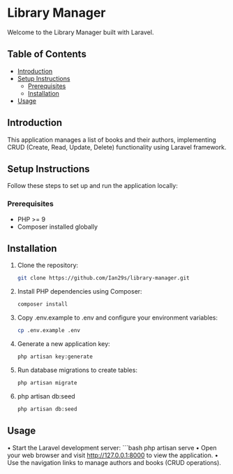 # Library Manager

Welcome to the Library Manager built with Laravel.

## Table of Contents
- [Introduction](#introduction)
- [Setup Instructions](#setup-instructions)
  - [Prerequisites](#prerequisites)
  - [Installation](#installation)
- [Usage](#usage)

## Introduction

This application manages a list of books and their authors, implementing CRUD (Create, Read, Update, Delete) functionality using Laravel framework.

## Setup Instructions

Follow these steps to set up and run the application locally:

### Prerequisites
- PHP >= 9
- Composer installed globally

## Installation
1. Clone the repository:
   ```bash
   git clone https://github.com/Ian29s/library-manager.git

2. Install PHP dependencies using Composer:
    ```bash
    composer install
3. Copy .env.example to .env and configure your environment variables:
    ```bash
    cp .env.example .env
4. Generate a new application key:
    ```bash
    php artisan key:generate
5. Run database migrations to create tables:
    ```bash
    php artisan migrate
6. php artisan db:seed
    ```bash
    php artisan db:seed

## Usage
• Start the Laravel development server:
    ```bash
    php artisan serve
• Open your web browser and visit http://127.0.0.1:8000 to view the application.
• Use the navigation links to manage authors and books (CRUD operations).
    





